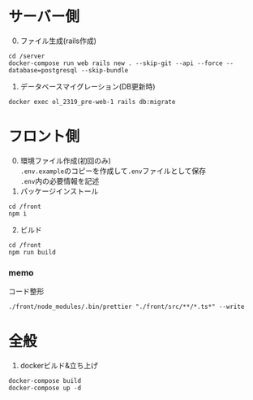 # サーバー側
0. ファイル生成(rails作成)
```
cd /server
docker-compose run web rails new . --skip-git --api --force --database=postgresql --skip-bundle
```
1. データベースマイグレーション(DB更新時)
```
docker exec ol_2319_pre-web-1 rails db:migrate
```

# フロント側
0. 環境ファイル作成(初回のみ)  
```.env.example```のコピーを作成して```.env```ファイルとして保存  
```.env```内の必要情報を記述  
1. パッケージインストール
```
cd /front
npm i
```
2. ビルド
```
cd /front
npm run build
```
### memo
コード整形
```
./front/node_modules/.bin/prettier "./front/src/**/*.ts*" --write
```

# 全般
1. dockerビルド&立ち上げ
```
docker-compose build
docker-compose up -d
```
